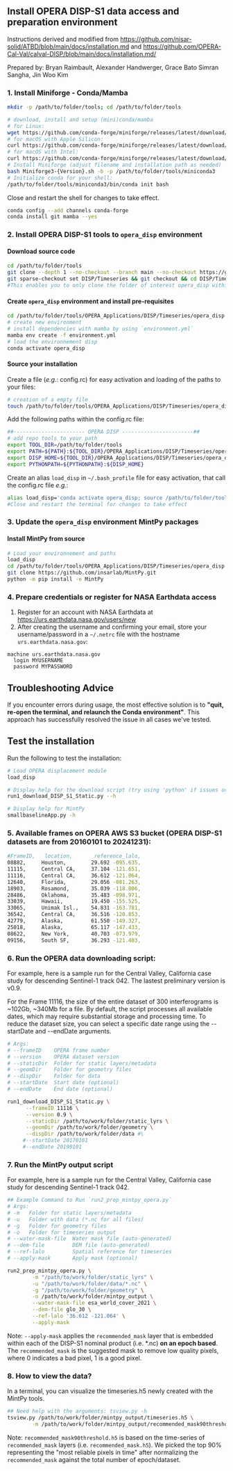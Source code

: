 ## Install OPERA DISP-S1 data access and preparation environment

Instructions derived and modified from https://github.com/nisar-solid/ATBD/blob/main/docs/installation.md and 
https://github.com/OPERA-Cal-Val/calval-DISP/blob/main/docs/installation.md/

Prepared by: Bryan Raimbault,
             Alexander Handwerger,
             Grace Bato
             Simran Sangha,
             Jin Woo Kim


### 1. Install Miniforge - Conda/Mamba

```bash
mkdir -p /path/to/folder/tools; cd /path/to/folder/tools

# download, install and setup (mini)conda/mamba
# for Linux:
wget https://github.com/conda-forge/miniforge/releases/latest/download/Miniforge3-Linux-x86_64.sh
# for macOS with Apple Silicon: 
curl https://github.com/conda-forge/miniforge/releases/latest/download/Miniforge3-MacOSX-arm64.sh -o Miniforge3-MacOSX-arm64.sh
# for macOS with Intel: 
curl https://github.com/conda-forge/miniforge/releases/latest/download/Miniforge3-MacOSX-x86_64.sh -o Miniforge3-MacOSX-x86_64.sh
# Install Miniforge (adjust filename and installation path as needed)
bash Miniforge3-{Version}.sh -b -p /path/to/folder/tools/miniconda3
# Initialize conda for your shell: 
/path/to/folder/tools/miniconda3/bin/conda init bash
```
Close and restart the shell for changes to take effect.

```bash
conda config --add channels conda-forge
conda install git mamba --yes
```

### 2. Install OPERA DISP-S1 tools to `opera_disp` environment

#### Download source code 

```bash
cd /path/to/folder/tools
git clone --depth 1 --no-checkout --branch main --no-checkout https://github.com/OPERA-Cal-Val/OPERA_Applications.git && cd OPERA_Applications
git sparse-checkout set DISP/Timeseries && git checkout && cd DISP/Timeseries
#This enables you to only clone the folder of interest opera_disp within the entire repository
```

#### Create `opera_disp` environment and install pre-requisites

```bash
cd /path/to/folder/tools/OPERA_Applications/DISP/Timeseries/opera_disp
# create new environment
# install dependencies with mamba by using `environment.yml`
mamba env create -f environment.yml
# load the environnement disp
conda activate opera_disp
```

#### Source your installation

Create a file (_e.g._: config.rc) for easy activation and loading of the paths to your files:

```bash
# creation of a empty file
touch /path/to/folder/tools/OPERA_Applications/DISP/Timeseries/opera_disp/config.rc
```
Add the following paths within the config.rc file:
```bash
##----------------------- OPERA DISP -----------------------##
# add repo tools to your path
export TOOL_DIR=/path/to/folder/tools
export PATH=${PATH}:${TOOL_DIR}/OPERA_Applications/DISP/Timeseries/opera_disp
export DISP_HOME=${TOOL_DIR}/OPERA_Applications/DISP/Timeseries/opera_disp
export PYTHONPATH=${PYTHONPATH}:${DISP_HOME}
```
Create an alias `load_disp` in `~/.bash_profile` file for easy activation, that call the config.rc file _e.g._:
```bash
alias load_disp='conda activate opera_disp; source /path/to/folder/tools/OPERA_Applications/DISP/Timeseries/opera_disp/config.rc'
#Close and restart the terminal for changes to take effect
```

### 3. Update the `opera_disp` environment MintPy packages

#### Install MintPy from source

```bash
# Load your environnement and paths
load_disp
cd /path/to/folder/tools/OPERA_Applications/DISP/Timeseries/opera_disp
git clone https://github.com/insarlab/MintPy.git
python -m pip install -e MintPy
```

### 4. Prepare credentials or register for NASA Earthdata access

1. Register for an account with NASA Earthdata at https://urs.earthdata.nasa.gov/users/new
2. After creating the username and confirming your email, store your username/password in a `~/.netrc` file with the hostname `urs.earthdata.nasa.gov`:
```
machine urs.earthdata.nasa.gov
  login MYUSERNAME
  password MYPASSWORD
```

## Troubleshooting Advice

If you encounter errors during usage, the most effective solution is to **"quit, re-open the terminal, and relaunch the Conda environment"**. This approach has successfully resolved the issue in all cases we've tested.

## Test the installation

Run the following to test the installation:

```bash
# Load OPERA displacement module
load_disp 

# Display help for the download script (try using 'python' if issues occur)
run1_download_DISP_S1_Static.py --h 

# Display help for MintPy
smallbaselineApp.py -h
```



### 5. Available frames on OPERA AWS S3 bucket (OPERA DISP-S1 datasets are from 20160101 to 20241231):
```bash
#FrameID,   location,       reference_lalo,     
08882,     Houston,        29.692 -095.635,  
11115,     Central CA,     37.104 -121.651,  
11116,     Central CA,     36.612 -121.064,  
12640,     Florida,        29.056 -081.263,  
18903,     Rosamond,       35.039 -118.006,  
28486,     Oklahoma,       35.483 -098.971,  
33039,     Hawaii,         19.450 -155.525, 
33065,     Unimak Isl.,    54.831 -163.781, 
36542,     Central CA,     36.516 -120.853,
42779,     Alaska,         61.550 -149.327, 
25018,     Alaska,         65.117 -147.433,
08622,     New York,       40.703 -073.979,
09156,     South SF,       36.293 -121.403,
```

### 6. Run the OPERA data downloading script:
For example, here is a sample run for the Central Valley, California case study for descending Sentinel-1 track 042. The lastest preliminary version is v0.9. 

For the Frame 11116, the size of the entire dataset of 300 interferograms is ~102Gb, ~340Mb for a file. By default, the script processes all available dates, which may require substantial storage and processing time. To reduce the dataset size, you can select a specific date range using the --startDate and --endDate arguments.
```bash
# Args:
# --frameID    OPERA frame number
# --version    OPERA dataset version
# --staticDir  Folder for static layers/metadata
# --geomDir    Folder for geometry files
# --dispDir    Folder for data
# --startDate  Start date (optional)
# --endDate    End date (optional)

run1_download_DISP_S1_Static.py \
      --frameID 11116 \
      --version 0.9 \
      --staticDir /path/to/work/folder/static_lyrs \
      --geomDir /path/to/work/folder/geometry \
      --dispDir /path/to/work/folder/data #\
     #--startDate 20170101
     #--endDate 20190101
```
### 7. Run the MintPy output script

For example, here is a sample run for the Central Valley, California case study for descending Sentinel-1 track 042.

```bash
## Example Command to Run `run2_prep_mintpy_opera.py`
# Args:
# -m   Folder for static layers/metadata
# -u   Folder with data (*.nc for all files)
# -g   Folder for geometry files
# -o   Folder for timeseries output
# --water-mask-file  Water mask file (auto-generated)
# --dem-file         DEM file (auto-generated)
# --ref-lalo         Spatial reference for timeseries
# --apply-mask       Apply mask (optional)

run2_prep_mintpy_opera.py \
        -m "/path/to/work/folder/static_lyrs" \
        -u "/path/to/work/folder/data/*.nc" \
        -g "/path/to/work/folder/geometry" \
        -o /path/to/work/folder/mintpy_output \
        --water-mask-file esa_world_cover_2021 \
        --dem-file glo_30 \
        --ref-lalo '36.612 -121.064' \
        --apply-mask
```

Note: 
`--apply-mask` applies the `recommended_mask` layer that is embedded within each of the DISP-S1 nominal product (i.e. *.nc) **on an epoch based**. The `recommended_mask` is the suggested mask to remove low quality pixels, where 0 indicates a bad pixel, 1 is a good pixel.

### 8. How to view the data?
In a terminal, you can visualize the timeseries.h5 newly created with the MintPy tools.
```bash
## Need help with the arguments: tsview.py -h
tsview.py /path/to/work/folder/mintpy_output/timeseries.h5 \
        -m /path/to/work/folder/mintpy_output/recommended_mask90threshold.h5 \
```

Note: 
`recommended_mask90threshold.h5` is based on the time-series of `recommended_mask` layers (i.e. `recommended_mask.h5`). We picked the top 90% representing the "most reliable pixels in time" after normalizing the `recommended_mask` against the total number of epoch/dataset. 
